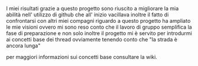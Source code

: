 

I miei risultati 
grazie a questo progetto sono riuscito a migliorare la mia abilità nell' utilizzo di github che all' inizio vacillava inoltre il fatto di confrontarsi con altri miei compagni riguardo a questo progetto ha ampliato le mie visioni ovvero mi sono reso conto che il lavoro di gruppo semplifica la fase di preparazione e non solo inoltre il progetto mi è servito per introdurmi ai concetti base dei thread ovviamente tenendo conto che "la strada è ancora lunga" 





per maggiori informazioni sui concetti base consultare la wiki.
